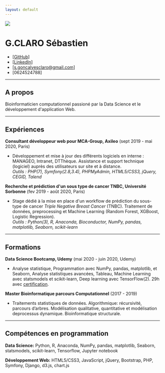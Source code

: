 ```yaml
---
layout: default
---
```


![](../assets/images/img_avatar3.png)

G.CLARO Sébastien
=================

+ [[GitHub]](https://github.com/s3bc40)
+ [[LinkedIn]](https://www.linkedin.com/in/sgoncalvesclaro-bioinfo/)
+ [[s.goncalvesclaro@gmail.com]](s.goncalvesclaro@gmail.com)
+ [0624524788]

---

A propos
--------

Bioinformaticien computationnel passioné par la Data Science et le développement d'application Web.

---

Expériences
----------
**Consultant développeur web pour MCA-Group, Axileo** (sept 2019 - mai 2020, Paris)

+ Développement et mise à jour des différents logiciels en interne : MANAGEO, Intranet, DTThèque. Assistance et support technique (logiciel) auprès des utilisateurs sur site et à distance.  
*Outils : PHP(7), Symfony(2.8,3.4), PHPMyAdmin, HTML5/CSS3, jQuery, CEGID, Talend*

**Recherche et prédiction d'un sous type de cancer TNBC, Université Sorbonne** (fev 2019 - août 2020, Paris)

+ Stage dédié à la mise en place d'un workflow de prédiction du sous-type de cancer *Triple Negative Breast Cancer* (TNBC). Traitement de données, preprocessing et Machine Learning (Random Forest, XGBoost, Logistic Regression).  
*Outils : Python(3), R, Anaconda, Bioconductor, NumPy, pandas, matplotlib, Seaborn, scikit-learn*

---

Formations
---------
**Data Science Bootcamp, Udemy** (mai 2020 - juin 2020, Udemy)

+ Analyse statistique, Programmation avec NumPy, pandas, matplotlib, et Seaborn, Analyse statistiques avancées, Tableau, Machine Learning avec statsmodels et scikit-learn, Deep learning avec TensorFlow(2). 29h avec [certification](../assets/pdf/certif_DS.pdf).

**Master Bioinformatique parcours Computationnel** (2017 - 2019)

+ Traitements statistiques de données. Algorithmique: récursivité, parcours d’arbres. Modélisation qualitative, quantitative et modélisation deprocessus dynamique. Bioinformatique structurale.

---

Compétences en programmation
---------
**Data Science:** Python, R, Anaconda, NumPy, pandas, matplotlib, Seaborn, statsmodels, scikit-learn, Tensorflow, Jupyter notebook

**Développement Web:** HTML5/CSS3, JavaScript, jQuery, Bootstrap, PHP, Symfony, Django, d3.js, chart.js

